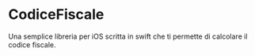 # CodiceFiscale
Una semplice libreria per iOS scritta in swift che ti permette di calcolare il codice fiscale.
